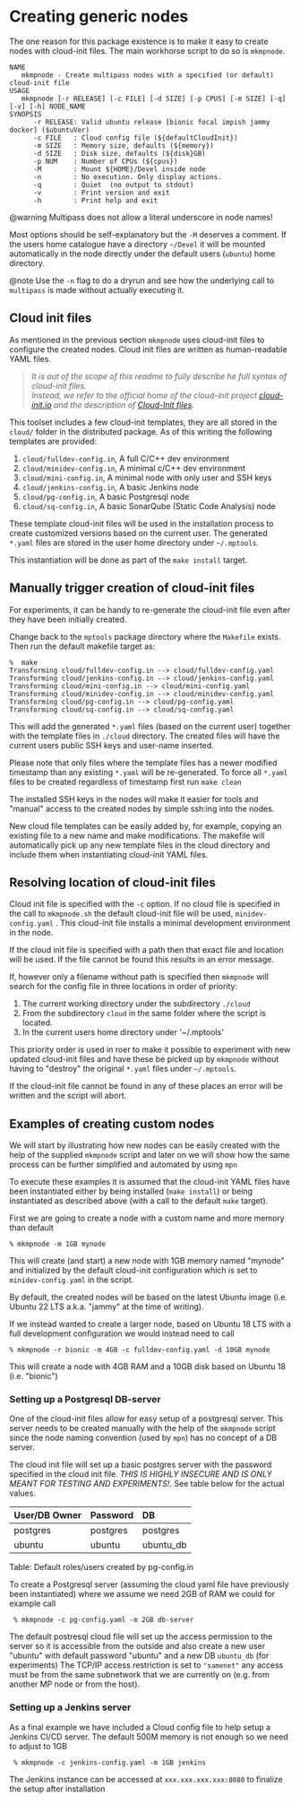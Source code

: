 
# Creating generic nodes

The one reason for this package existence is to make it easy to create nodes with
cloud-init files. The main workhorse script to do so is `mkmpnode`.

```text
NAME
   mkmpnode - Create multipass nodes with a specified (or default) cloud-init file
USAGE
   mkmpnode [-r RELEASE] [-c FILE] [-d SIZE] [-p CPUS] [-m SIZE] [-q] [-v] [-h] NODE_NAME
SYNOPSIS
      -r RELEASE: Valid ubuntu release [bionic focal impish jammy docker] ($ubuntuVer)
      -c FILE   : Cloud config file (${defaultCloudInit})
      -m SIZE   : Memory size, defaults (${memory})
      -d SIZE   : Disk size, defaults (${disk}GB)
      -p NUM    : Number of CPUs (${cpus})
      -M        : Mount ${HOME}/Devel inside node
      -n        : No execution. Only display actions.
      -q        : Quiet  (no output to stdout)
      -v        : Print version and exit
      -h        : Print help and exit
```

@warning Multipass does not allow a literal underscore in node names!

Most options should be self-explanatory but the `-M` deserves a comment. If the users
home catalogue have a directory `~/Devel` it will be mounted automatically in the node directly
under the default users (`ubuntu`) home directory.

@note Use the `-n` flag to do a dryrun and see how the underlying call to `multipass`
is made without actually executing it.

## Cloud init files
As mentioned in the previous section `mkmpnode` uses cloud-init files to configure
the created nodes. Cloud init files are written as human-readable YAML files.

> *It is out of the scope of this readme to fully describe he full syntax
> of cloud-init files.   
> Instead, we refer to the official
> home of the cloud-init project [cloud-init.io](https://cloud-init.io/)
> and the description of [Cloud-Init files](https://cloudinit.readthedocs.io/en/latest/).*

This toolset includes a few cloud-init templates, they are all stored in the `cloud/` folder
in the distributed package.
As of this writing the following templates are provided:

1. `cloud/fulldev-config.in`, A full C/C++ dev environment
2. `cloud/minidev-config.in`, A minimal c/C++ dev environment
3. `cloud/mini-config.in`, A minimal node with only user and SSH keys
4. `cloud/jenkins-config.in`, A basic Jenkins node
5. `cloud/pg-config.in`, A basic Postgresql node
6. `cloud/sq-config.in`, A basic SonarQube (Static Code Analysis) node

These template cloud-init files will be used in the installation process to create
customized versions based on the current user. The generated `*.yaml` files are
stored in the user home directory under `~/.mptools`.

This instantiation will be done as part of the `make install` target.

## Manually trigger creation of cloud-init files

For experiments, it can be handy to re-generate the cloud-init file even after
they have been initially created.

Change back to the `mptools` package directory where the `Makefile` exists.
Then run the default makefile target as:

```text
%  make
Transforming cloud/fulldev-config.in --> cloud/fulldev-config.yaml
Transforming cloud/jenkins-config.in --> cloud/jenkins-config.yaml
Transforming cloud/mini-config.in --> cloud/mini-config.yaml
Transforming cloud/minidev-config.in --> cloud/minidev-config.yaml
Transforming cloud/pg-config.in --> cloud/pg-config.yaml
Transforming cloud/sq-config.in --> cloud/sq-config.yaml
```

This will add the generated `*.yaml` files (based on the current user)
together with the template files in `./cloud` directory. The
created files will have the current users public SSH keys and user-name inserted.

Please note that only files where the template files has a newer modified timestamp than any existing `*.yaml` will be re-generated. To force all `*.yaml` files to be created
regardless of timestamp first run `make clean`

The installed SSH keys in the nodes will make it easier for tools and "manual" access to the
created nodes by simple ssh:ing into the nodes.

New cloud file templates can be easily added by, for example,
copying an existing file to a new name and make modifications.
The makefile will automatically
pick up any new template files in the cloud directory and include them
when instantiating cloud-init YAML files.

## Resolving location of cloud-init files

Cloud init file is specified with the `-c` option. If no cloud file is specified
in the call to `mkmpnode.sh` the default
cloud-init file will be used, `minidev-config.yaml` . This cloud-init file installs
a minimal development environment in the node.

If the cloud init file is specified with a path then that exact file and location
will be used. If the file cannot be found this results in an error message.

If, however only a filename without path is specified then `mkmpnode`
will search for the config file in three locations in order of priority:

1. The current working directory under the subdirectory `./cloud`
2. From the subdirectory `cloud` in the same folder where the script is located.
3. In the current users home directory under '~/.mptools'

This priority order is used in roer to make it possible to experiment with new
updated cloud-init files and have these be picked up by `mkmpnode` without having
to "destroy" the original `*.yaml` files under `~/.mptools`.

If the cloud-init file cannot be found in any of these places an error will be
written and the script will abort.


## Examples of creating custom nodes

We will start by illustrating how new nodes can be easily created with the help
of the supplied `mkmpnode` script and later on we will show how the same
process can be further simplified and automated by using `mpn`

To execute these examples it is assumed that the cloud-init YAML files have been
instantiated either by being installed (`make install`) or being instantiated as
described above (with a call to the default `make` target).

First we are going to create a node with a  custom name and more memory than default

```shell
% mkmpnode -m 1GB mynode
```

This will create (and start) a new node with 1GB memory named "mynode" and initialized
by the default cloud-init configuration which is set to `minidev-config.yaml` in the script.

By default, the created nodes will be based on the latest Ubuntu image (i.e. Ubuntu 22 LTS a.k.a. "jammy"
at the time of writing).

If we instead wanted to create a larger node, based on Ubuntu 18 LTS with a full development
configuration we would instead need to call

```shell
% mkmpnode -r bionic -m 4GB -c fulldev-config.yaml -d 10GB mynode
```

This will create a node with 4GB RAM and a 10GB disk based on Ubuntu 18 (i.e. "bionic")

### Setting up a Postgresql DB-server

One of the cloud-init files allow for easy setup of a postgresql server.
This server needs to be created manually with the help of the `mkmpnode` script since the
node naming convention (used by `mpn`) has no concept of a DB server.

The cloud init file will set up a basic postgres server with the password specified in the
cloud init file. *THIS IS HIGHLY INSECURE AND IS ONLY MEANT FOR TESTING AND EXPERIMENTS!*.
See table below for the actual values.


| User/DB Owner | Password | DB        |
|---------------|----------|:----------|
| postgres      | postgres | postgres  |
| ubuntu        | ubuntu   | ubuntu_db |
Table: Default roles/users created by pg-config.in

To create a Postgresql server (assuming the cloud yaml file have previously been instantiated) where we assume we need 2GB of RAM we could for example call

```shell
 % mkmpnode -c pg-config.yaml -m 2GB db-server
```

The default postresql cloud file will set up the access permission to the server
so it is accessible from the outside
and also create a new user "ubuntu" with default password "ubuntu" and a new DB `ubuntu_db` (for experiments)
The TCP/IP access restriction is set to `"samenet"` any access must be from the same
subnetwork that we are currently on (e.g. from another MP node or from the host).


### Setting up a Jenkins server

As a final example we have included a Cloud config file to help setup a Jenkins CI/CD server. 
The default 500M memory is not enough so we need to adjust to 1GB

```shell
 % mkmpnode -c jenkins-config.yaml -m 1GB jenkins
```

The Jenkins instance can be accessed at `xxx.xxx.xxx.xxx:8080` to finalize the setup after installation